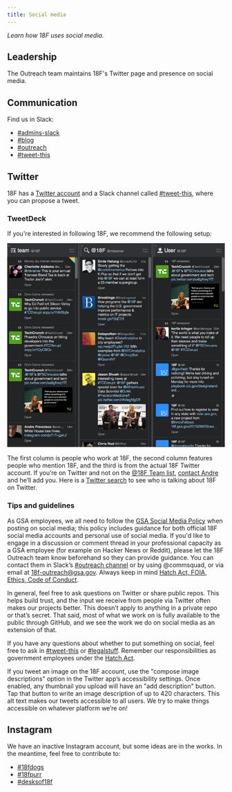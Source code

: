 ```yaml
---
title: Social media
---
```


_Learn how 18F uses social media._

## <a id="leadership">Leadership</a>

The Outreach team maintains 18F's Twitter page and presence on social media.

## <a id="communication">Communication</a>

Find us in Slack:

- [#admins-slack](https://18f.slack.com/messages/admins-slack/)
- [#blog](https://18f.slack.com/messages/blog)
- [#outreach](https://18f.slack.com/messages/outreach)
- [#tweet-this](https://18f.slack.com/messages/tweet-this)

## <a id="twitter">Twitter</a>

18F has a [Twitter account](https://www.twitter.com/18F) and a Slack channel called [#tweet-this](https://18f.slack.com/messages/tweet-this), where you can propose a tweet.

### TweetDeck

If you're interested in following 18F, we recommend the following setup:
<div style="display: block; margin: 0 auto; text-align: center;">
  <img src="/images/slack-and-social-media/2.png" alt="TweetDeck setup with three columns: 18F's team list, replies to @18F, and @18F feed">
</div>

The first column is people who work at 18F, the second column features people who mention 18F, and the third is from the actual 18F Twitter account. If you’re on Twitter and not on the [@18F Team list](https://twitter.com/18F/lists/team), [contact Andre](https://18f.slack.com/messages/@andre) and he’ll add you. Here is a [Twitter search](https://twitter.com/search?q=18f.gsa.gov%20OR%20%4018f%20OR%20github.com%2F18f%20-newgovrepos&src=savs) to see who is talking about 18F on Twitter.

### Tips and guidelines

As GSA employees, we all need to follow the [GSA Social Media Policy](http://www.gsa.gov/portal/content/180607) when posting on social media; this policy includes guidance for both official 18F social media accounts and personal use of social media. If you'd like to engage in a discussion or comment thread in your professional capacity as a GSA employee (for example on Hacker News or Reddit), please let the 18F Outreach team know beforehand so they can provide guidance. You can contact them in Slack’s [#outreach channel](https://18f.slack.com/messages/outreach) or by using @commsquad, or via email at 18f-outreach@gsa.gov. Always keep in mind [Hatch Act, FOIA, Ethics, Code of Conduct](/hatch-act-foia-ethics-code-of-conduct/).

In general, feel free to ask questions on Twitter or share public repos. This helps build trust, and the input we receive from people via Twitter often makes our projects better. This doesn’t apply to anything in a private repo or that’s secret. That said, most of what we work on is fully available to the public through GitHub, and we see the work we do on social media as an extension of that.

If you have any questions about whether to put something on social, feel free to ask in [#tweet-this](https://18f.slack.com/messages/tweet-this) or [#legalstuff](https://18f.slack.com/archives/legalstuff). Remember our responsibilities as government employees under the [Hatch Act](/hatch-act-foia-ethics-code-of-conduct/#hatch-act).

If you tweet an image on the 18F account, use the "compose image descriptions" option in the Twitter app’s accessibility settings. Once enabled, any thumbnail you upload will have an "add description" button. Tap that button to write an image description of up to 420 characters. This alt text makes our tweets accessible to all users. We try to make things accessible on whatever platform we’re on!

## Instagram

We have an inactive Instagram account, but some ideas are in the works. In the meantime, feel free to contribute to:

- [#18fdogs](https://www.instagram.com/explore/tags/18fdogs/)
- [#18fpurr](https://www.instagram.com/explore/tags/18fpurr/)
- [#desksof18f](https://www.instagram.com/explore/tags/desksof18f/)
